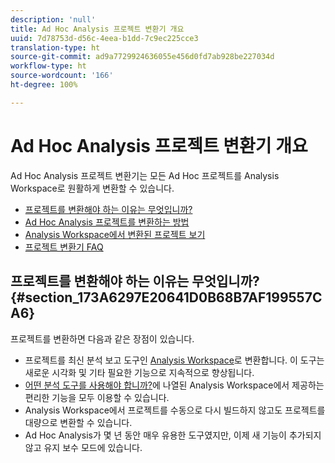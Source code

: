 ```yaml
---
description: 'null'
title: Ad Hoc Analysis 프로젝트 변환기 개요
uuid: 7d78753d-d56c-4eea-b1dd-7c9ec225cce3
translation-type: ht
source-git-commit: ad9a7729924636055e456d0fd7ab928be227034d
workflow-type: ht
source-wordcount: '166'
ht-degree: 100%

---
```



# Ad Hoc Analysis 프로젝트 변환기 개요

Ad Hoc Analysis 프로젝트 변환기는 모든 Ad Hoc 프로젝트를 Analysis Workspace로 원활하게 변환할 수 있습니다.

* [프로젝트를 변환해야 하는 이유는 무엇입니까?](/help/analyze/ad-hoc-analysis/c-aha-project-converter/aha2aw-overview.md#section_173A6297E20641D0B68B7AF199557CA6)
* [Ad Hoc Analysis 프로젝트를 변환하는 방법](/help/analyze/ad-hoc-analysis/c-aha-project-converter/aha2aw-workflow.md#topic_5A55F73488704C5D8E42CDD04B5984DE)
* [Analysis Workspace에서 변환된 프로젝트 보기](/help/analyze/ad-hoc-analysis/c-aha-project-converter/view-projects-workspace.md)
* [프로젝트 변환기 FAQ](/help/analyze/ad-hoc-analysis/c-aha-project-converter/aha2aw-converter-faq.md#topic_8231595303AD403E9322645A63632D57)

## 프로젝트를 변환해야 하는 이유는 무엇입니까? {#section_173A6297E20641D0B68B7AF199557CA6}

프로젝트를 변환하면 다음과 같은 장점이 있습니다.

* 프로젝트를 최신 분석 보고 도구인 [Analysis Workspace](https://docs.adobe.com/content/help/ko-KR/analytics/analyze/analysis-workspace/home.html)로 변환합니다. 이 도구는 새로운 시각화 및 기타 필요한 기능으로 지속적으로 향상됩니다.
* [어떤 분석 도구를 사용해야 합니까?](https://docs.adobe.com/content/help/ko-KR/analytics/admin/admin-overview/which-analytics-tool.html)에 나열된 Analysis Workspace에서 제공하는 편리한 기능을 모두 이용할 수 있습니다.
* Analysis Workspace에서 프로젝트를 수동으로 다시 빌드하지 않고도 프로젝트를 대량으로 변환할 수 있습니다.
* Ad Hoc Analysis가 몇 년 동안 매우 유용한 도구였지만, 이제 새 기능이 추가되지 않고 유지 보수 모드에 있습니다.

